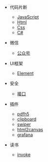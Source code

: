 

* 代码片断

  * [JavaScript](snippet_js.md)
  * [Html](snippet_html.md)
  * [Css](snippet_css.md)
  * [C#](snippet_csharp.md)

* 微信
  
  * [公众号](wx_offiaccount.md)

* UI框架
  
  * [Element](ui_element.md)

* 安全 

  * [接口](security_api.md)

* 插件
  
  * [pdfh5](plugin.md?id=pdfh5)
  * [clipboard](plugin.md?id=clipboard)
  * [swiper](plugin.md?id=swiper)
  * [html2canvas](plugin.md?id=html2canvas)
  * [grafana](plugin.md?id=grafana)

* 读书
  * [invoke](read.md)